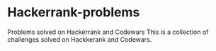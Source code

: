 # Hackerrank-problems
Problems solved on Hackerrank and Codewars
This is a collection of challenges solved on Hackkerank and Codewars.
